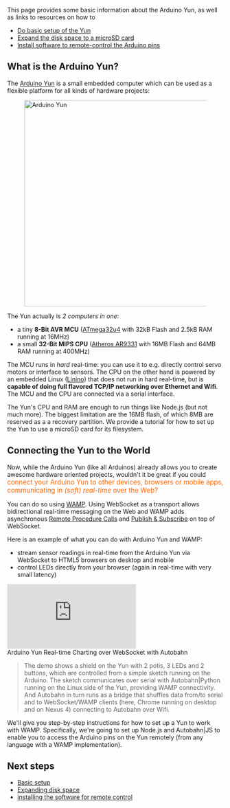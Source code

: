 This page provides some basic information about the Arduino Yun, as well as links to resources on how to

* [Do basic setup of the Yun]()
* [Expand the disk space to a microSD card]()
* [Install software to remote-control the Arduino pins]()


## What is the Arduino Yun?

The [Arduino Yun](arduino.cc/en/Main/ArduinoBoardYun) is a small embedded computer which can be used as a flexible platform for all kinds of hardware projects:

<figure>
   <img style="width: 480px;" src="/static/img/iotcookbook/yun/arduino-yun.jpg" alt="Arduino Yun" class="imgCentered">
</figure>

The Yun actually is *2 computers in one*:

  * a tiny **8-Bit AVR MCU** ([ATmega32u4](http://www.atmel.com/dyn/resources/prod_documents/7766S.pdf) with 32kB Flash and 2.5kB RAM running at 16MHz)
  * a small **32-Bit MIPS CPU** ([Atheros AR9331](http://www.eeboard.com/wp-content/uploads/downloads/2013/08/AR9331.pdf) with 16MB Flash and 64MB RAM running at 400MHz)

The MCU runs in *hard* real-time: you can use it to e.g. directly control servo motors or interface to sensors. The CPU on the other hand is powered by an embedded Linux ([Linino](https://github.com/arduino/linino)) that does not run in hard real-time, but is **capable of doing full flavored TCP/IP networking over Ethernet and Wifi**. The MCU and the CPU are connected via a serial interface.

The Yun's CPU and RAM are enough to run things like Node.js (but not much more). The biggest limitation are the 16MB flash, of which 8MB are reserved as a a recovery partition. We provide a tutorial for how to set up the Yun to use a microSD card for its filesystem.

## Connecting the Yun to the World

Now, while the Arduino Yun (like all Arduinos) already allows you to create awesome hardware oriented projects, wouldn't it be great if you could <span style="color: #ff6600; font-size: 110%;">connect your Arduino Yun to other devices, browsers or mobile apps, communicating in *(soft) real-time* over the Web?</span>

You can do so using [WAMP](http://wamp.ws/). Using WebSocket as a transport allows bidirectional real-time messaging on the Web and WAMP adds asynchronous [Remote Procedure Calls](http://wamp.ws/faq/#rpc) and [Publish & Subscribe](http://wamp.ws/faq/#pubsub) on top of WebSocket.

Here is an example of what you can do with Arduino Yun and WAMP:

 * stream sensor readings in real-time from the Arduino Yun via WebSocket to HTML5 browsers on desktop and mobile
 * control LEDs directly from your browser (again in real-time with very small latency)

<div class="videoBox">
   <iframe class="video" type="text/html" src="http://www.youtube.com/embed/Egvu4jL_Wlo?version=3&vq=hd720&frameborder=0&allowfullscreen&autohide=2&modestbranding=1&showinfo=0&rel=0&origin=http://crossbar.io" frameborder="0"/></iframe>
   <div class="videoCaption">Arduino Yun Real-time Charting over WebSocket with Autobahn</div>
</div>   


> The demo shows a shield on the Yun with 2 potis, 3 LEDs and 2 buttons, which are controlled from a simple sketch running on the Arduino. The sketch communicates over serial with Autobahn|Python running on the Linux side of the Yun, providing WAMP connectivity. And Autobahn in turn runs as a bridge that shuffles data from/to serial and to WebSocket/WAMP clients (here, Chrome running on desktop and on Nexus 4) connecting to Autobahn over Wifi.
> 

We'll give you step-by-step instructions for how to set up a Yun to work with WAMP. Specifically, we're going to set up Node.js and Autobahn|JS to enable you to access the Arduino pins on the Yun remotely (from any language with a WAMP implementation).

## Next steps

- [Basic setup](Arduino-Yun-Basic-Setup) 
- [Expanding disk space](Arduino-Yun-Expanding-Disk-Space)
- [installing the software for remote control](Arduino-Yun-Remote-Control)